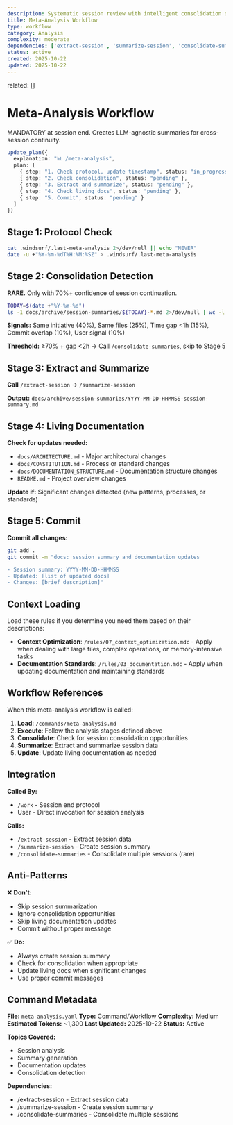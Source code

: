 ```yaml
---
description: Systematic session review with intelligent consolidation detection
title: Meta-Analysis Workflow
type: workflow
category: Analysis
complexity: moderate
dependencies: ['extract-session', 'summarize-session', 'consolidate-summaries']
status: active
created: 2025-10-22
updated: 2025-10-22
---
```


related: []

# Meta-Analysis Workflow

MANDATORY at session end. Creates LLM-agnostic summaries for cross-session continuity.

```typescript
update_plan({
  explanation: "📊 /meta-analysis",
  plan: [
    { step: "1. Check protocol, update timestamp", status: "in_progress" },
    { step: "2. Check consolidation", status: "pending" },
    { step: "3. Extract and summarize", status: "pending" },
    { step: "4. Check living docs", status: "pending" },
    { step: "5. Commit", status: "pending" }
  ]
})
```

## Stage 1: Protocol Check

```bash
cat .windsurf/.last-meta-analysis 2>/dev/null || echo "NEVER"
date -u +"%Y-%m-%dT%H:%M:%SZ" > .windsurf/.last-meta-analysis
```

## Stage 2: Consolidation Detection

**RARE.** Only with 70%+ confidence of session continuation.

```bash
TODAY=$(date +"%Y-%m-%d")
ls -1 docs/archive/session-summaries/${TODAY}-*.md 2>/dev/null | wc -l
```

**Signals:** Same initiative (40%), Same files (25%), Time gap <1h (15%), Commit overlap (10%), User signal (10%)

**Threshold:** ≥70% + gap <2h → Call `/consolidate-summaries`, skip to Stage 5

## Stage 3: Extract and Summarize

**Call** `/extract-session` → `/summarize-session`

**Output:** `docs/archive/session-summaries/YYYY-MM-DD-HHMMSS-session-summary.md`

## Stage 4: Living Documentation

**Check for updates needed:**

- `docs/ARCHITECTURE.md` - Major architectural changes
- `docs/CONSTITUTION.md` - Process or standard changes
- `docs/DOCUMENTATION_STRUCTURE.md` - Documentation structure changes
- `README.md` - Project overview changes

**Update if:** Significant changes detected (new patterns, processes, or standards)

## Stage 5: Commit

**Commit all changes:**

```bash
git add .
git commit -m "docs: session summary and documentation updates

- Session summary: YYYY-MM-DD-HHMMSS
- Updated: [list of updated docs]
- Changes: [brief description]"
```

## Context Loading

Load these rules if you determine you need them based on their descriptions:

- **Context Optimization**: `/rules/07_context_optimization.mdc` - Apply when dealing with large files, complex operations, or memory-intensive tasks
- **Documentation Standards**: `/rules/03_documentation.mdc` - Apply when updating documentation and maintaining standards

## Workflow References

When this meta-analysis workflow is called:

1. **Load**: `/commands/meta-analysis.md`
2. **Execute**: Follow the analysis stages defined above
3. **Consolidate**: Check for session consolidation opportunities
4. **Summarize**: Extract and summarize session data
5. **Update**: Update living documentation as needed

## Integration

**Called By:**

- `/work` - Session end protocol
- User - Direct invocation for session analysis

**Calls:**

- `/extract-session` - Extract session data
- `/summarize-session` - Create session summary
- `/consolidate-summaries` - Consolidate multiple sessions (rare)

## Anti-Patterns

❌ **Don't:**

- Skip session summarization
- Ignore consolidation opportunities
- Skip living documentation updates
- Commit without proper message

✅ **Do:**

- Always create session summary
- Check for consolidation when appropriate
- Update living docs when significant changes
- Use proper commit messages

## Command Metadata

**File:** `meta-analysis.yaml`
**Type:** Command/Workflow
**Complexity:** Medium
**Estimated Tokens:** ~1,300
**Last Updated:** 2025-10-22
**Status:** Active

**Topics Covered:**

- Session analysis
- Summary generation
- Documentation updates
- Consolidation detection

**Dependencies:**

- /extract-session - Extract session data
- /summarize-session - Create session summary
- /consolidate-summaries - Consolidate multiple sessions

